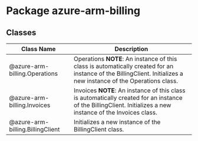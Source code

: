 # Package azure-arm-billing
## Classes
| Class Name | Description |
|---|---|
| @azure-arm-billing.Operations |Operations __NOTE__: An instance of this class is automatically created for an instance of the BillingClient. Initializes a new instance of the Operations class.|
| @azure-arm-billing.Invoices |Invoices __NOTE__: An instance of this class is automatically created for an instance of the BillingClient. Initializes a new instance of the Invoices class.|
| @azure-arm-billing.BillingClient |Initializes a new instance of the BillingClient class.|
